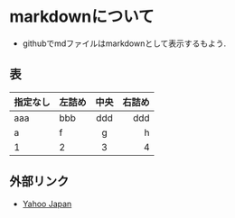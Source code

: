 # markdownについて

- githubでmdファイルはmarkdownとして表示するもよう.

## 表

| 指定なし | 左詰め | 中央 | 右詰め |
|----|:---|:--:|---:|
| aaa | bbb | ddd | ddd |
| a | f | g | h |
| 1 | 2 | 3 | 4 |

## 外部リンク

- [Yahoo Japan](http://www.yahoo.co.jp)

